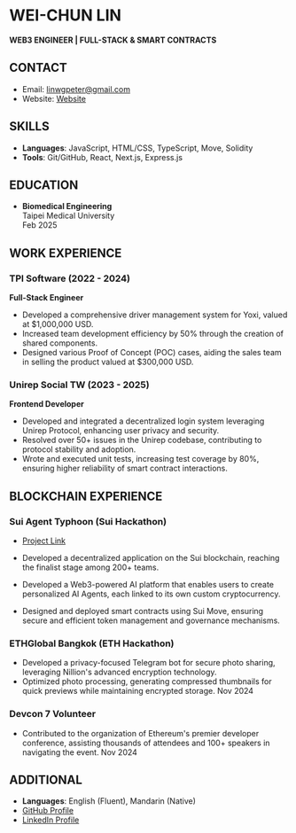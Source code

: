 # WEI-CHUN LIN

**WEB3 ENGINEER | FULL-STACK & SMART CONTRACTS**

## CONTACT

-   Email: linwgpeter@gmail.com
-   Website: [Website](https://badukwei.vercel.app/)

## SKILLS

-   **Languages**: JavaScript, HTML/CSS, TypeScript, Move, Solidity
-   **Tools**: Git/GitHub, React, Next.js, Express.js

## EDUCATION

-   **Biomedical Engineering**  
    Taipei Medical University  
    Feb 2025

## WORK EXPERIENCE

### TPI Software (2022 - 2024)

**Full-Stack Engineer**

-   Developed a comprehensive driver management system for Yoxi, valued at $1,000,000 USD.
-   Increased team development efficiency by 50% through the creation of shared components.
-   Designed various Proof of Concept (POC) cases, aiding the sales team in selling the product valued at $300,000 USD.

### Unirep Social TW (2023 - 2025)

**Frontend Developer**

-   Developed and integrated a decentralized login system leveraging Unirep Protocol, enhancing user privacy and security.
-   Resolved over 50+ issues in the Unirep codebase, contributing to protocol stability and adoption.
-   Wrote and executed unit tests, increasing test coverage by 80%, ensuring higher reliability of smart contract interactions.

## BLOCKCHAIN EXPERIENCE

### Sui Agent Typhoon (Sui Hackathon)

-   [Project Link](https://suiaicoin.vercel.app/)

-   Developed a decentralized application on the Sui blockchain, reaching the finalist stage among 200+ teams.
-   Developed a Web3-powered AI platform that enables users to create personalized AI Agents, each linked to its own custom cryptocurrency.
-   Designed and deployed smart contracts using Sui Move, ensuring secure and efficient token management and governance mechanisms.

### ETHGlobal Bangkok (ETH Hackathon)

-   Developed a privacy-focused Telegram bot for secure photo sharing, leveraging Nillion's advanced encryption technology.
-   Optimized photo processing, generating compressed thumbnails for quick previews while maintaining encrypted storage.
    Nov 2024

### Devcon 7 Volunteer

-   Contributed to the organization of Ethereum's premier developer conference, assisting thousands of attendees and 100+ speakers in navigating the event.
    Nov 2024

## ADDITIONAL

-   **Languages**: English (Fluent), Mandarin (Native)
-   [GitHub Profile](https://github.com/badukwei)
-   [LinkedIn Profile](https://www.linkedin.com/in/weichunlin8611/)